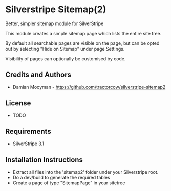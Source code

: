 # Silverstripe Sitemap(2)

Better, simpler sitemap module for SilverStripe

This module creates a simple sitemap page which lists the entire site tree.

By default all searchable pages are visible on the page, but can be opted out by selecting
"Hide on Sitemap" under page Settings.

Visibility of pages can optionally be customised by code.

## Credits and Authors

 * Damian Mooyman - <https://github.com/tractorcow/silverstripe-sitemap2>

## License

 * TODO

## Requirements

 * SilverStripe 3.1

## Installation Instructions

 * Extract all files into the 'sitemap2' folder under your Silverstripe root.
 * Do a dev/build to generate the required tables
 * Create a page of type "SitemapPage" in your sitetree